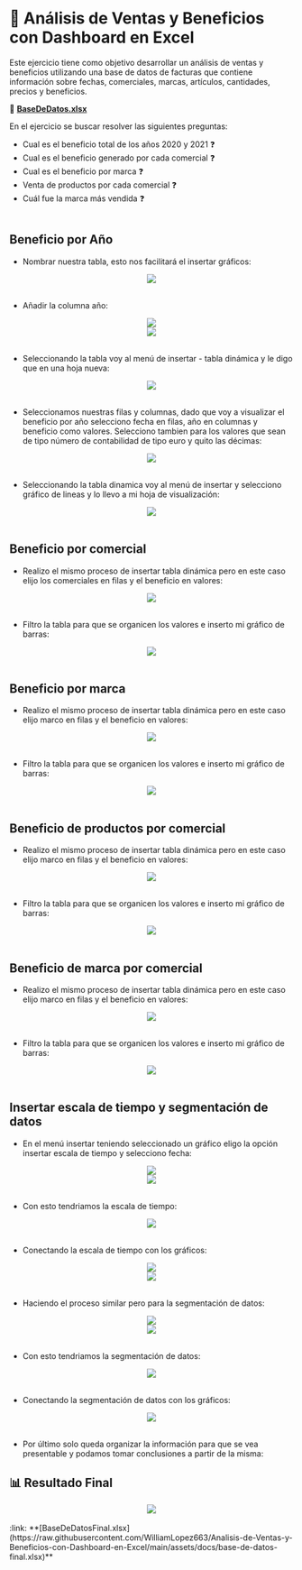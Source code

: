 # 📝 Análisis de Ventas y Beneficios con Dashboard en Excel
Este ejercicio tiene como objetivo desarrollar un análisis de ventas y beneficios utilizando una base de datos de facturas que contiene información sobre fechas, comerciales, marcas, artículos, cantidades, precios y beneficios.

:link: **[BaseDeDatos.xlsx](https://raw.githubusercontent.com/WilliamLopez663/Analisis-de-Ventas-y-Beneficios-con-Dashboard-en-Excel/main/assets/docs/base-de-datos.xlsx)**

En el ejercicio se buscar resolver las siguientes preguntas:

- Cual es el beneficio total de los años 2020 y 2021 :question:
- Cual es el beneficio generado por cada comercial :question:
- Cual es el beneficio por marca :question:
- Venta de productos por cada comercial :question:
- Cuál fue la marca más vendida :question:
<br><br>

## Beneficio por Año

- Nombrar nuestra tabla, esto nos facilitará el insertar gráficos:
<div align="center">
  <img  src="https://raw.githubusercontent.com/WilliamLopez663/Analisis-de-Ventas-y-Beneficios-con-Dashboard-en-Excel/main/assets/images/nombrar-tabla.PNG">
</div>
<br>

- Añadir la columna año:
<div align="center">
  <img  src="https://raw.githubusercontent.com/WilliamLopez663/Analisis-de-Ventas-y-Beneficios-con-Dashboard-en-Excel/main/assets/images/añadir-columna-año.PNG">
</div>
<div align="center">
  <img  src="https://raw.githubusercontent.com/WilliamLopez663/Analisis-de-Ventas-y-Beneficios-con-Dashboard-en-Excel/main/assets/images/columna-año-añadida.PNG">
</div>
<br>

- Seleccionando la tabla voy al menú de insertar - tabla dinámica y le digo que en una hoja nueva:
<div align="center">
  <img  src="https://raw.githubusercontent.com/WilliamLopez663/Analisis-de-Ventas-y-Beneficios-con-Dashboard-en-Excel/main/assets/images/insertar-tabla-dinamica.PNG">
</div>
<br>

- Seleccionamos nuestras filas y columnas, dado que voy a visualizar el beneficio por año selecciono fecha en filas, año en columnas y beneficio como valores. Selecciono tambien para los valores que sean de tipo número de contabilidad de tipo euro y quito las décimas:
<div align="center">
  <img  src="https://raw.githubusercontent.com/WilliamLopez663/Analisis-de-Ventas-y-Beneficios-con-Dashboard-en-Excel/main/assets/images/tabla-dinamica-beneficio-año.PNG">
</div>
<br>

- Seleccionando la tabla dinamica voy al menú de insertar y selecciono gráfico de lineas y lo llevo a mi hoja de visualización:
<div align="center">
  <img  src="https://raw.githubusercontent.com/WilliamLopez663/Analisis-de-Ventas-y-Beneficios-con-Dashboard-en-Excel/main/assets/images/insertar-grafico-lineas.PNG">
</div>
<br>

## Beneficio por comercial

- Realizo el mismo proceso de insertar tabla dinámica pero en este caso elijo los comerciales en filas y el beneficio en valores:
<div align="center">
  <img  src="https://raw.githubusercontent.com/WilliamLopez663/Analisis-de-Ventas-y-Beneficios-con-Dashboard-en-Excel/main/assets/images/insertar-tabla-dinamica-beneficio-por-comercial.PNG">
</div>
<br>

- Filtro la tabla para que se organicen los valores e inserto mi gráfico de barras:
<div align="center">
  <img  src="https://raw.githubusercontent.com/WilliamLopez663/Analisis-de-Ventas-y-Beneficios-con-Dashboard-en-Excel/main/assets/images/grafico-barras-beneficio-por-comercial.PNG">
</div>
<br>

## Beneficio por marca

- Realizo el mismo proceso de insertar tabla dinámica pero en este caso elijo marco en filas y el beneficio en valores:
<div align="center">
  <img  src="https://raw.githubusercontent.com/WilliamLopez663/Analisis-de-Ventas-y-Beneficios-con-Dashboard-en-Excel/main/assets/images/tabla-dinamica-beneficio-marca.PNG">
</div>
<br>

- Filtro la tabla para que se organicen los valores e inserto mi gráfico de barras:
<div align="center">
  <img  src="https://raw.githubusercontent.com/WilliamLopez663/Analisis-de-Ventas-y-Beneficios-con-Dashboard-en-Excel/main/assets/images/grafico-barras-beneficio-por-marca.PNG">
</div>
<br>

## Beneficio de productos por comercial

- Realizo el mismo proceso de insertar tabla dinámica pero en este caso elijo marco en filas y el beneficio en valores:
<div align="center">
  <img  src="https://raw.githubusercontent.com/WilliamLopez663/Analisis-de-Ventas-y-Beneficios-con-Dashboard-en-Excel/main/assets/images/insertar-tabla-dinamica-beneficio-por-producto-comercial.PNG">
</div>
<br>

- Filtro la tabla para que se organicen los valores e inserto mi gráfico de barras:
<div align="center">
  <img  src="https://raw.githubusercontent.com/WilliamLopez663/Analisis-de-Ventas-y-Beneficios-con-Dashboard-en-Excel/main/assets/images/grafico-barras-beneficio-por-comercial-producto.PNG">
</div>
<br>

## Beneficio de marca por comercial

- Realizo el mismo proceso de insertar tabla dinámica pero en este caso elijo marco en filas y el beneficio en valores:
<div align="center">
  <img  src="https://raw.githubusercontent.com/WilliamLopez663/Analisis-de-Ventas-y-Beneficios-con-Dashboard-en-Excel/main/assets/images/tabla-dinamica-beneficio-por-comercial-marca.PNG">
</div>
<br>

- Filtro la tabla para que se organicen los valores e inserto mi gráfico de barras:
<div align="center">
  <img  src="https://raw.githubusercontent.com/WilliamLopez663/Analisis-de-Ventas-y-Beneficios-con-Dashboard-en-Excel/main/assets/images/grafico-circular-beneficio-por-comercial-marca.PNG">
</div>
<br>

## Insertar escala de tiempo y segmentación de datos

- En el menú insertar teniendo seleccionado un gráfico eligo la opción insertar escala de tiempo y selecciono fecha:
<div align="center">
  <img  src="https://raw.githubusercontent.com/WilliamLopez663/Analisis-de-Ventas-y-Beneficios-con-Dashboard-en-Excel/main/assets/images/insertar-escala-tiempo.PNG">
</div>
<div align="center">
  <img  src="https://raw.githubusercontent.com/WilliamLopez663/Analisis-de-Ventas-y-Beneficios-con-Dashboard-en-Excel/main/assets/images/selecciono-fecha.PNG">
</div>
<br>

- Con esto tendriamos la escala de tiempo:
<div align="center">
  <img  src="https://raw.githubusercontent.com/WilliamLopez663/Analisis-de-Ventas-y-Beneficios-con-Dashboard-en-Excel/main/assets/images/escala-de-tiempo.PNG">
</div>
<br>

- Conectando la escala de tiempo con los gráficos:
<div align="center">
  <img  src="https://raw.githubusercontent.com/WilliamLopez663/Analisis-de-Ventas-y-Beneficios-con-Dashboard-en-Excel/main/assets/images/conexiones-de-informe.PNG">
</div>
<div align="center">
  <img  src="https://raw.githubusercontent.com/WilliamLopez663/Analisis-de-Ventas-y-Beneficios-con-Dashboard-en-Excel/main/assets/images/seleccionando-tablas-escala-tiempo.PNG">
</div>
<br>

- Haciendo el proceso similar pero para la segmentación de datos:
<div align="center">
  <img  src="https://raw.githubusercontent.com/WilliamLopez663/Analisis-de-Ventas-y-Beneficios-con-Dashboard-en-Excel/main/assets/images/insertar-segmentación de datos.PNG">
</div>
<div align="center">
  <img  src="https://raw.githubusercontent.com/WilliamLopez663/Analisis-de-Ventas-y-Beneficios-con-Dashboard-en-Excel/main/assets/images/selecciono-comercial.PNG">
</div>
<br>

- Con esto tendriamos la segmentación de datos:
<div align="center">
  <img  src="https://raw.githubusercontent.com/WilliamLopez663/Analisis-de-Ventas-y-Beneficios-con-Dashboard-en-Excel/main/assets/images/segmentacion-de-datos.PNG">
</div>
<br>

- Conectando la segmentación de datos con los gráficos:
<div align="center">
  <img  src="https://raw.githubusercontent.com/WilliamLopez663/Analisis-de-Ventas-y-Beneficios-con-Dashboard-en-Excel/main/assets/images/conexion-graficos-segmentacion-datos.PNG">
</div>
<br>

- Por último solo queda organizar la información para que se vea presentable y podamos tomar conclusiones a partir de la misma:

## :bar_chart: Resultado Final
<div align="center">
  <img  src="https://raw.githubusercontent.com/WilliamLopez663/Analisis-de-Ventas-y-Beneficios-con-Dashboard-en-Excel/main/assets/images/resultado-final.PNG">
</div>
<br>
:link: **[BaseDeDatosFinal.xlsx](https://raw.githubusercontent.com/WilliamLopez663/Analisis-de-Ventas-y-Beneficios-con-Dashboard-en-Excel/main/assets/docs/base-de-datos-final.xlsx)**


